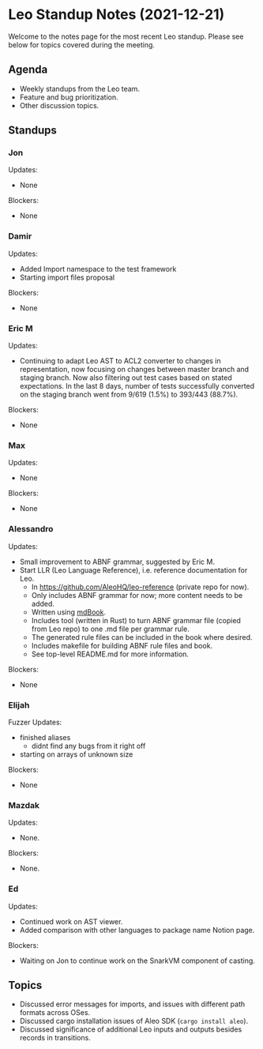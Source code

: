 # Leo Standup Notes (2021-12-21)

Welcome to the notes page for the most recent Leo standup. Please see below for topics covered during the meeting.

## Agenda

* Weekly standups from the Leo team.
* Feature and bug prioritization.
* Other discussion topics.

## Standups

### Jon

Updates:

* None

Blockers:

* None

### Damir

Updates:

* Added Import namespace to the test framework
* Starting import files proposal

Blockers:

* None

### Eric M

Updates:

* Continuing to adapt Leo AST to ACL2 converter to changes in representation, now focusing on changes between master branch and staging branch.  Now also filtering out test cases based on stated expectations.  In the last 8 days, number of tests successfully converted on the staging branch went from 9/619 (1.5%) to 393/443 (88.7%).

Blockers:

* None

### Max

Updates:

* None

Blockers:

* None

### Alessandro

Updates:

* Small improvement to ABNF grammar, suggested by Eric M.
* Start LLR (Leo Language Reference), i.e. reference documentation for Leo.
  * In https://github.com/AleoHQ/leo-reference (private repo for now).
  * Only includes ABNF grammar for now; more content needs to be added.
  * Written using [mdBook](https://rust-lang.github.io/mdBook/).
  * Includes tool (written in Rust) to turn ABNF grammar file (copied from Leo repo) to one .md file per grammar rule.
  * The generated rule files can be included in the book where desired.
  * Includes makefile for building ABNF rule files and book.
  * See top-level README.md for more information.

Blockers:

* None

### Elijah

Fuzzer Updates:
* finished aliases
    * didnt find any bugs from it right off
* starting on arrays of unknown size

Blockers:

* None

### Mazdak

Updates:

* None.

Blockers:

* None.

### Ed

Updates:

* Continued work on AST viewer.
* Added comparison with other languages to package name Notion page.

Blockers:

* Waiting on Jon to continue work on the SnarkVM component of casting.

## Topics

* Discussed error messages for imports, and issues with different path formats across OSes.
* Discussed cargo installation issues of Aleo SDK (`cargo install aleo`).
* Discussed significance of additional Leo inputs and outputs besides records in transitions.
